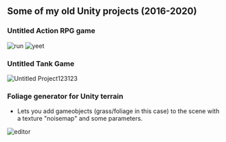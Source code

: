 ## Some of my old Unity projects (2016-2020)

### Untitled Action RPG game  

![run](https://user-images.githubusercontent.com/45420297/219228179-62c77888-bdca-49fc-a7d6-a4325cdafaed.gif)
![yeet](https://user-images.githubusercontent.com/45420297/219228187-2db4f746-4966-4d47-a108-a618588ce53e.gif)


### Untitled Tank Game

![Untitled Project123123](https://user-images.githubusercontent.com/45420297/219251684-8bbeea13-9922-44bc-ad64-a6eda69a6366.gif)

### Foliage generator for Unity terrain
- Lets you add gameobjects (grass/foliage in this case) to the scene with a texture "noisemap" and some parameters.  

![editor](https://user-images.githubusercontent.com/45420297/219228055-d61d1c98-fae1-4d4d-a82f-a69417940327.png)
